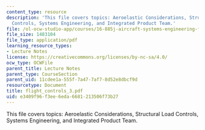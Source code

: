 ```yaml
---
content_type: resource
description: 'This file covers topics: Aeroelastic Considerations, Structural Load
  Controls, Systems Engineering, and Integrated Product Team.'
file: /ol-ocw-studio-app/courses/16-885j-aircraft-systems-engineering-fall-2004/e3409f96f3ee6eda6681213506f73b27_flight_controls_3.pdf
file_size: 1483104
file_type: application/pdf
learning_resource_types:
- Lecture Notes
license: https://creativecommons.org/licenses/by-nc-sa/4.0/
ocw_type: OCWFile
parent_title: Lecture Notes
parent_type: CourseSection
parent_uid: 11cdee1a-555f-7a47-7af7-8d52e8dbcf9d
resourcetype: Document
title: flight_controls_3.pdf
uid: e3409f96-f3ee-6eda-6681-213506f73b27
---
```

This file covers topics: Aeroelastic Considerations, Structural Load Controls, Systems Engineering, and Integrated Product Team.